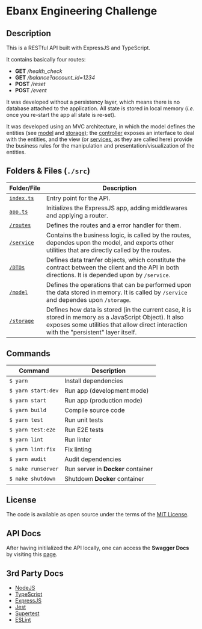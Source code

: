 # Ebanx Engineering Challenge

## Description

This is a RESTful API built with ExpressJS and TypeScript.

It contains basically four routes:
  * **GET**  */health_check*
  * **GET**  */balance?account_id=1234*
  * **POST** */reset*
  * **POST** */event*

It was developed without a persistency layer, which means there is no database attached to the application. All state is stored in local memory (*i.e.* once you re-start the app all state is re-set).

It was developed using an MVC architecture, in which the model defines the entities (see [model](./src/model) and [storage](./src/storage)); the [controller](./src/route) exposes an interface to deal with the entities, and the view (or [services](./src/service), as they are called here) provide the business rules for the manipulation and presentation/visualization of the entities.


## Folders & Files (`./src`)
Folder/File | Description
--- | --- 
[`index.ts`](./src/index.ts) | Entry point for the API.
  [`app.ts`](./src/app.ts) | Initializes the ExpressJS app, adding middlewares and applying a router.
  [`/routes`](./src/routes) | Defines the routes and a error handler for them. 
  [`/service`](./src/service) | Contains the business logic, is called by the routes, dependes upon the model, and exports other utilities that are directly called by the routes. 
  [`/DTOs`](./src/DTOs) | Defines data tranfer objects, which constitute the contract between the client and the API in both directions. It is depended upon by `/service`.
  [`/model`](./src/model) | Defines the operations that can be performed upon the data stored in memory. It is called by `/service` and dependes upon `/storage`.
  [`/storage`](./src/storage) | Defines how data is stored (in the current case, it is stored in memory as a JavaScript Object). It also exposes some utilities that allow direct interaction with the "persistent" layer itself.

## Commands

Command | Description | 
--- | --- 
`$ yarn` | Install dependencies
`$ yarn start:dev` | Run app (development mode)
`$ yarn start` | Run app (production mode)
`$ yarn build` | Compile source code
`$ yarn test` | Run unit tests 
`$ yarn test:e2e` | Run E2E tests 
`$ yarn lint` | Run linter
`$ yarn lint:fix` | Fix linting
`$ yarn audit` | Audit dependencies
`$ make runserver` | Run server in **Docker** container
`$ make shutdown` | Shutdown **Docker** container

## License

The code is available as open source under the terms of the [MIT License](https://opensource.org/licenses/MIT).

## API Docs
After having initilalized the API locally, one can access the **Swagger Docs** by visiting this [page](http://localhost:3000/api-docs/).

## 3rd Party Docs
 - [NodeJS](https://nodejs.org/en/docs/)
 - [TypeScript](https://www.typescriptlang.org/docs/home.html)
 - [ExpressJS](https://expressjs.com/en/guide/routing.html)
 - [Jest](https://jestjs.io/docs/en/getting-started)
 - [Supertest](https://www.npmjs.com/package/supertest)
 - [ESLint](https://eslint.org)

